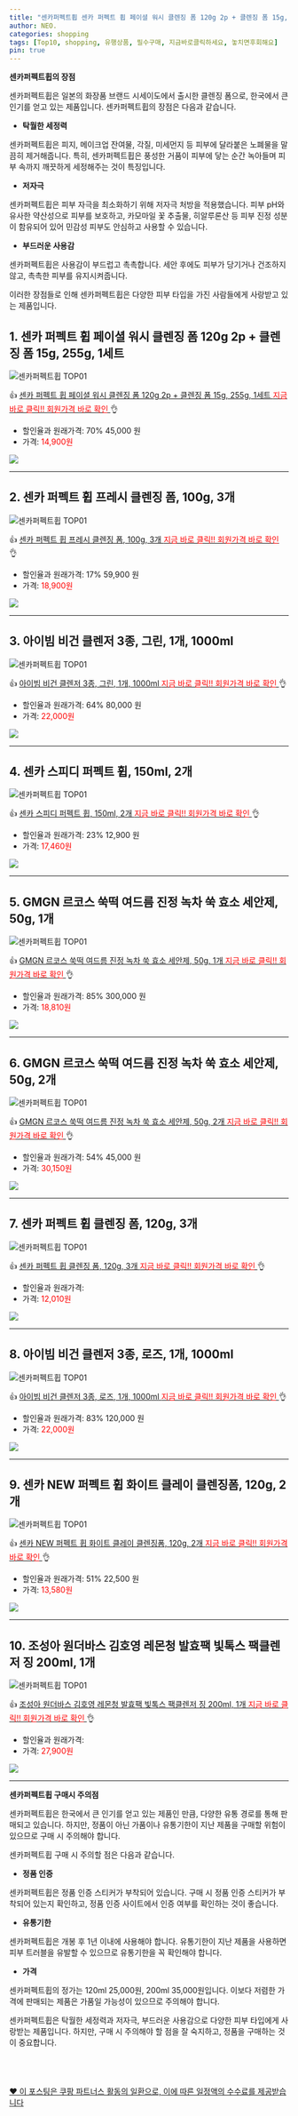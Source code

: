 ```yaml
---
title: "센카퍼펙트휩 센카 퍼펙트 휩 페이셜 워시 클렌징 폼 120g 2p + 클렌징 폼 15g, 255g, 1세트 필수 필요 추천 제품 비교 최저 가격 비교 장점 구매 후기 구매평"
author: NEO.
categories: shopping
tags: [Top10, shopping, 유행상품, 필수구매, 지금바로클릭하세요, 놓치면후회해요]
pin: true
---
```

**센카퍼펙트휩의 장점**

센카퍼펙트휩은 일본의 화장품 브랜드 시세이도에서 출시한 클렌징 폼으로, 한국에서 큰 인기를 얻고 있는 제품입니다. 센카퍼펙트휩의 장점은 다음과 같습니다.

* **탁월한 세정력**

센카퍼펙트휩은 피지, 메이크업 잔여물, 각질, 미세먼지 등 피부에 달라붙은 노폐물을 말끔히 제거해줍니다. 특히, 센카퍼펙트휩은 풍성한 거품이 피부에 닿는 순간 녹아들며 피부 속까지 깨끗하게 세정해주는 것이 특징입니다.

* **저자극**

센카퍼펙트휩은 피부 자극을 최소화하기 위해 저자극 처방을 적용했습니다. 피부 pH와 유사한 약산성으로 피부를 보호하고, 카모마일 꽃 추출물, 히알루론산 등 피부 진정 성분이 함유되어 있어 민감성 피부도 안심하고 사용할 수 있습니다.

* **부드러운 사용감**

센카퍼펙트휩은 사용감이 부드럽고 촉촉합니다. 세안 후에도 피부가 당기거나 건조하지 않고, 촉촉한 피부를 유지시켜줍니다.

이러한 장점들로 인해 센카퍼펙트휩은 다양한 피부 타입을 가진 사람들에게 사랑받고 있는 제품입니다.

   

## 1. 센카 퍼펙트 휩 페이셜 워시 클렌징 폼 120g 2p + 클렌징 폼 15g, 255g, 1세트

![센카퍼펙트휩 TOP01](https://thumbnail6.coupangcdn.com/thumbnails/remote/490x490ex/image/retail/images/2023/09/11/10/3/e7ff47b3-2cba-46bf-ac29-ea912c38e374.jpg)


👍 [센카 퍼펙트 휩 페이셜 워시 클렌징 폼 120g 2p + 클렌징 폼 15g, 255g, 1세트 <font color=red> 지금 바로 클릭!! 회원가격 바로 확인 </font> ](https://link.coupang.com/re/AFFSDP?lptag=AF3617701&subid=GithubCoopas&pageKey=7225397689&traceid=V0-153&itemId=18320618668&vendorItemId=87147729799) 👌 


- 할인율과 원래가격: 70%  45,000   원
- 가격: <span style='color:red'>14,900원</span>

[![](/discount_price.png)](https://link.coupang.com/re/AFFSDP?lptag=AF3617701&subid=GithubCoopas&pageKey=7225397689&traceid=V0-153&itemId=18320618668&vendorItemId=87147729799)

---


   

## 2. 센카 퍼펙트 휩 프레시 클렌징 폼, 100g, 3개

![센카퍼펙트휩 TOP01](https://thumbnail6.coupangcdn.com/thumbnails/remote/490x490ex/image/retail/images/2023/04/13/13/0/6f293c4c-2a7d-422d-82c4-c0d865f2e535.jpg)


👍 [센카 퍼펙트 휩 프레시 클렌징 폼, 100g, 3개 <font color=red> 지금 바로 클릭!! 회원가격 바로 확인 </font> ](https://link.coupang.com/re/AFFSDP?lptag=AF3617701&subid=GithubCoopas&pageKey=7690143613&traceid=V0-153&itemId=19459667881&vendorItemId=85656229794) 👌 


- 할인율과 원래가격: 17%  59,900   원
- 가격: <span style='color:red'>18,900원</span>

[![](/discount_price.png)](https://link.coupang.com/re/AFFSDP?lptag=AF3617701&subid=GithubCoopas&pageKey=7690143613&traceid=V0-153&itemId=19459667881&vendorItemId=85656229794)

---


   

## 3. 아이빔 비건 클렌저 3종, 그린, 1개, 1000ml

![센카퍼펙트휩 TOP01](https://thumbnail8.coupangcdn.com/thumbnails/remote/490x490ex/image/vendor_inventory/0b13/8672c9282c924fd78c4ec207e0142a334f61a62e0a1a2dfa71c8186f2c72.jpg)


👍 [아이빔 비건 클렌저 3종, 그린, 1개, 1000ml <font color=red> 지금 바로 클릭!! 회원가격 바로 확인 </font> ](https://link.coupang.com/re/AFFSDP?lptag=AF3617701&subid=GithubCoopas&pageKey=7594842926&traceid=V0-153&itemId=20077329360&vendorItemId=87474804162) 👌 


- 할인율과 원래가격: 64%  80,000   원
- 가격: <span style='color:red'>22,000원</span>

[![](/discount_price.png)](https://link.coupang.com/re/AFFSDP?lptag=AF3617701&subid=GithubCoopas&pageKey=7594842926&traceid=V0-153&itemId=20077329360&vendorItemId=87474804162)

---


   

## 4. 센카 스피디 퍼펙트 휩, 150ml, 2개

![센카퍼펙트휩 TOP01](https://thumbnail6.coupangcdn.com/thumbnails/remote/490x490ex/image/retail/images/2023/04/12/14/8/b3681a5d-d586-4240-80bb-e4b155853d4f.jpg)


👍 [센카 스피디 퍼펙트 휩, 150ml, 2개 <font color=red> 지금 바로 클릭!! 회원가격 바로 확인 </font> ](https://link.coupang.com/re/AFFSDP?lptag=AF3617701&subid=GithubCoopas&pageKey=7263059298&traceid=V0-153&itemId=18504709520&vendorItemId=85643820815) 👌 


- 할인율과 원래가격: 23%  12,900   원
- 가격: <span style='color:red'>17,460원</span>

[![](/discount_price.png)](https://link.coupang.com/re/AFFSDP?lptag=AF3617701&subid=GithubCoopas&pageKey=7263059298&traceid=V0-153&itemId=18504709520&vendorItemId=85643820815)

---


   

## 5. GMGN 르코스 쑥떡 여드름 진정 녹차 쑥 효소 세안제, 50g, 1개

![센카퍼펙트휩 TOP01](https://thumbnail7.coupangcdn.com/thumbnails/remote/490x490ex/image/vendor_inventory/2436/9de600f4f30581f36ae76804c1eb2d13b475169af8462fd123a7094cb37d.jpg)


👍 [GMGN 르코스 쑥떡 여드름 진정 녹차 쑥 효소 세안제, 50g, 1개 <font color=red> 지금 바로 클릭!! 회원가격 바로 확인 </font> ](https://link.coupang.com/re/AFFSDP?lptag=AF3617701&subid=GithubCoopas&pageKey=7664928863&traceid=V0-153&itemId=20430443395&vendorItemId=86826831396) 👌 


- 할인율과 원래가격: 85%  300,000   원
- 가격: <span style='color:red'>18,810원</span>

[![](/discount_price.png)](https://link.coupang.com/re/AFFSDP?lptag=AF3617701&subid=GithubCoopas&pageKey=7664928863&traceid=V0-153&itemId=20430443395&vendorItemId=86826831396)

---


   

## 6. GMGN 르코스 쑥떡 여드름 진정 녹차 쑥 효소 세안제, 50g, 2개

![센카퍼펙트휩 TOP01](https://thumbnail9.coupangcdn.com/thumbnails/remote/490x490ex/image/vendor_inventory/724c/1fa6c2238eee38c06a0149ca5822ad34123658d2fa0394fe9a843fceab01.jpg)


👍 [GMGN 르코스 쑥떡 여드름 진정 녹차 쑥 효소 세안제, 50g, 2개 <font color=red> 지금 바로 클릭!! 회원가격 바로 확인 </font> ](https://link.coupang.com/re/AFFSDP?lptag=AF3617701&subid=GithubCoopas&pageKey=7664928863&traceid=V0-153&itemId=20430443384&vendorItemId=86826831364) 👌 


- 할인율과 원래가격: 54%  45,000   원
- 가격: <span style='color:red'>30,150원</span>

[![](/discount_price.png)](https://link.coupang.com/re/AFFSDP?lptag=AF3617701&subid=GithubCoopas&pageKey=7664928863&traceid=V0-153&itemId=20430443384&vendorItemId=86826831364)

---


   

## 7. 센카 퍼펙트 휩 클렌징 폼, 120g, 3개

![센카퍼펙트휩 TOP01](https://thumbnail7.coupangcdn.com/thumbnails/remote/490x490ex/image/vendor_inventory/8c35/9bc3637d41c1142d08086766fd5817f5b65807501ce213b5c9ab6ba342ef.jpg)


👍 [센카 퍼펙트 휩 클렌징 폼, 120g, 3개 <font color=red> 지금 바로 클릭!! 회원가격 바로 확인 </font> ](https://link.coupang.com/re/AFFSDP?lptag=AF3617701&subid=GithubCoopas&pageKey=6718624494&traceid=V0-153&itemId=20148152433&vendorItemId=87612942010) 👌 


- 할인율과 원래가격: 
- 가격: <span style='color:red'>12,010원</span>

[![](/discount_price.png)](https://link.coupang.com/re/AFFSDP?lptag=AF3617701&subid=GithubCoopas&pageKey=6718624494&traceid=V0-153&itemId=20148152433&vendorItemId=87612942010)

---


   

## 8. 아이빔 비건 클렌저 3종, 로즈, 1개, 1000ml

![센카퍼펙트휩 TOP01](https://thumbnail9.coupangcdn.com/thumbnails/remote/490x490ex/image/vendor_inventory/bf60/33ceb852c671e9ca29b145881b6254a88876ff39b66a64fbdd7ae3e86967.jpg)


👍 [아이빔 비건 클렌저 3종, 로즈, 1개, 1000ml <font color=red> 지금 바로 클릭!! 회원가격 바로 확인 </font> ](https://link.coupang.com/re/AFFSDP?lptag=AF3617701&subid=GithubCoopas&pageKey=7594842926&traceid=V0-153&itemId=20077329363&vendorItemId=87474804172) 👌 


- 할인율과 원래가격: 83%  120,000   원
- 가격: <span style='color:red'>22,000원</span>

[![](/discount_price.png)](https://link.coupang.com/re/AFFSDP?lptag=AF3617701&subid=GithubCoopas&pageKey=7594842926&traceid=V0-153&itemId=20077329363&vendorItemId=87474804172)

---


   

## 9. 센카 NEW 퍼펙트 휩 화이트 클레이 클렌징폼, 120g, 2개

![센카퍼펙트휩 TOP01](https://thumbnail6.coupangcdn.com/thumbnails/remote/490x490ex/image/rs_quotation_api/ivkg4tc4/643ea57e8ba243e69f5c49784ce19724.jpg)


👍 [센카 NEW 퍼펙트 휩 화이트 클레이 클렌징폼, 120g, 2개 <font color=red> 지금 바로 클릭!! 회원가격 바로 확인 </font> ](https://link.coupang.com/re/AFFSDP?lptag=AF3617701&subid=GithubCoopas&pageKey=7330344612&traceid=V0-153&itemId=18818172878&vendorItemId=85136093915) 👌 


- 할인율과 원래가격: 51%  22,500   원
- 가격: <span style='color:red'>13,580원</span>

[![](/discount_price.png)](https://link.coupang.com/re/AFFSDP?lptag=AF3617701&subid=GithubCoopas&pageKey=7330344612&traceid=V0-153&itemId=18818172878&vendorItemId=85136093915)

---


   

## 10. 조성아 원더바스 김호영 레몬청 발효팩 빛톡스 팩클렌저 징 200ml, 1개

![센카퍼펙트휩 TOP01](https://thumbnail7.coupangcdn.com/thumbnails/remote/490x490ex/image/vendor_inventory/9379/7c0d68dea4f0fb72ce19b7f8251213b5a94d240d0eeb8931c388b8128e7a.jpg)


👍 [조성아 원더바스 김호영 레몬청 발효팩 빛톡스 팩클렌저 징 200ml, 1개 <font color=red> 지금 바로 클릭!! 회원가격 바로 확인 </font> ](https://link.coupang.com/re/AFFSDP?lptag=AF3617701&subid=GithubCoopas&pageKey=7721607157&traceid=V0-153&itemId=20724825428&vendorItemId=87795712679) 👌 


- 할인율과 원래가격: 
- 가격: <span style='color:red'>27,900원</span>

[![](/discount_price.png)](https://link.coupang.com/re/AFFSDP?lptag=AF3617701&subid=GithubCoopas&pageKey=7721607157&traceid=V0-153&itemId=20724825428&vendorItemId=87795712679)

---
**센카퍼펙트휩 구매시 주의점**

센카퍼펙트휩은 한국에서 큰 인기를 얻고 있는 제품인 만큼, 다양한 유통 경로를 통해 판매되고 있습니다. 하지만, 정품이 아닌 가품이나 유통기한이 지난 제품을 구매할 위험이 있으므로 구매 시 주의해야 합니다.

센카퍼펙트휩 구매 시 주의할 점은 다음과 같습니다.

* **정품 인증**

센카퍼펙트휩은 정품 인증 스티커가 부착되어 있습니다. 구매 시 정품 인증 스티커가 부착되어 있는지 확인하고, 정품 인증 사이트에서 인증 여부를 확인하는 것이 좋습니다.

* **유통기한**

센카퍼펙트휩은 개봉 후 1년 이내에 사용해야 합니다. 유통기한이 지난 제품을 사용하면 피부 트러블을 유발할 수 있으므로 유통기한을 꼭 확인해야 합니다.

* **가격**

센카퍼펙트휩의 정가는 120ml 25,000원, 200ml 35,000원입니다. 이보다 저렴한 가격에 판매되는 제품은 가품일 가능성이 있으므로 주의해야 합니다.

센카퍼펙트휩은 탁월한 세정력과 저자극, 부드러운 사용감으로 다양한 피부 타입에게 사랑받는 제품입니다. 하지만, 구매 시 주의해야 할 점을 잘 숙지하고, 정품을 구매하는 것이 중요합니다.<br><br><br><br><br> [ ❤  이 포스팅은 쿠팡 파트너스 활동의 일환으로, 이에 따른 일정액의 수수료를 제공받습니다](https://link.coupang.com/a/bcEFyh)
